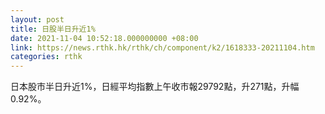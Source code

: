 ```yaml
---
layout: post
title: 日股半日升近1%
date: 2021-11-04 10:52:18.000000000 +08:00
link: https://news.rthk.hk/rthk/ch/component/k2/1618333-20211104.htm
categories: rthk
---
```


日本股市半日升近1%，日經平均指數上午收市報29792點，升271點，升幅0.92%。
